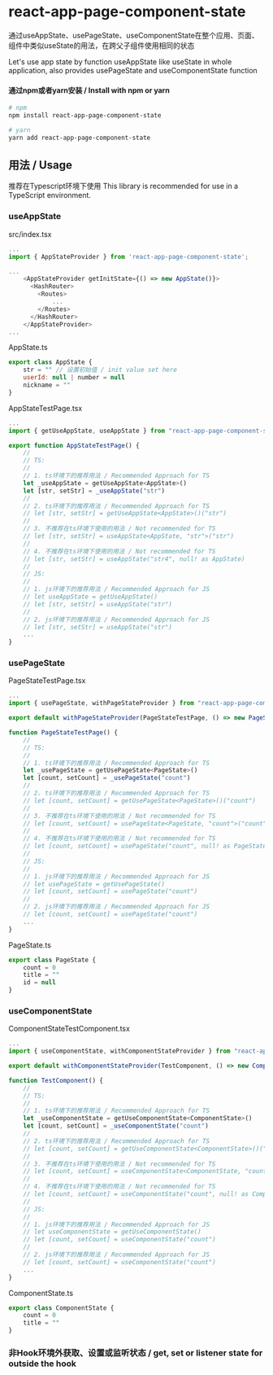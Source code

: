 react-app-page-component-state
===========
通过useAppState、usePageState、useComponentState在整个应用、页面、组件中类似useState的用法，在跨父子组件使用相同的状态 

Let's use app state by function useAppState like useState in whole application, also provides usePageState and useComponentState function

#### 通过npm或者yarn安装 / Install with npm or yarn
```bash
# npm
npm install react-app-page-component-state

# yarn
yarn add react-app-page-component-state
```

## 用法 / Usage
推荐在Typescript环境下使用
This library is recommended for use in a TypeScript environment.
### useAppState
src/index.tsx
```js
...
import { AppStateProvider } from 'react-app-page-component-state';

...
    <AppStateProvider getInitState={() => new AppState()}>
      <HashRouter>
        <Routes>
            ...
        </Routes>
      </HashRouter>
    </AppStateProvider>
...
```

AppState.ts
```js
export class AppState {
    str = "" // 设置初始值 / init value set here
    userId: null | number = null
    nickname = ""
}
```

AppStateTestPage.tsx
```js
...
import { getUseAppState, useAppState } from "react-app-page-component-state"

export function AppStateTestPage() {
    //
    // TS:
    //
    // 1. ts环境下的推荐用法 / Recommended Approach for TS
    let _useAppState = getUseAppState<AppState>()
    let [str, setStr] = _useAppState("str")
    //
    // 2. ts环境下的推荐用法 / Recommended Approach for TS
    // let [str, setStr] = getUseAppState<AppState>()("str")
    //
    // 3. 不推荐在ts环境下使用的用法 / Not recommended for TS
    // let [str, setStr] = useAppState<AppState, "str">("str")
    //
    // 4. 不推荐在ts环境下使用的用法 / Not recommended for TS
    // let [str, setStr] = useAppState("str4", null! as AppState)
    //
    // JS:
    //
    // 1. js环境下的推荐用法 / Recommended Approach for JS
    // let useAppState = getUseAppState()
    // let [str, setStr] = useAppState("str")
    //
    // 2. js环境下的推荐用法 / Recommended Approach for JS
    // let [str, setStr] = useAppState("str")
    ...
}
```


### usePageState
PageStateTestPage.tsx
```js
...
import { usePageState, withPageStateProvider } from "react-app-page-component-state"

export default withPageStateProvider(PageStateTestPage, () => new PageState())

function PageStateTestPage() {
    //
    // TS:
    //
    // 1. ts环境下的推荐用法 / Recommended Approach for TS
    let _usePageState = getUsePageState<PageState>()
    let [count, setCount] = _usePageState("count")
    //
    // 2. ts环境下的推荐用法 / Recommended Approach for TS
    // let [count, setCount] = getUsePageState<PageState>()("count")
    //
    // 3. 不推荐在ts环境下使用的用法 / Not recommended for TS
    // let [count, setCount] = usePageState<PageState, "count">("count")
    //
    // 4. 不推荐在ts环境下使用的用法 / Not recommended for TS
    // let [count, setCount] = usePageState("count", null! as PageState)
    //
    // JS:
    //
    // 1. js环境下的推荐用法 / Recommended Approach for JS
    // let usePageState = getUsePageState()
    // let [count, setCount] = usePageState("count")
    //
    // 2. js环境下的推荐用法 / Recommended Approach for JS
    // let [count, setCount] = usePageState("count")
    ...
}
```

PageState.ts
```js
export class PageState {
    count = 0
    title = ""
    id = null
}
```


### useComponentState
ComponentStateTestComponent.tsx
```js
...
import { useComponentState, withComponentStateProvider } from "react-app-page-component-state"

export default withComponentStateProvider(TestComponent, () => new ComponentState())

function TestComponent() {
    //
    // TS:
    //
    // 1. ts环境下的推荐用法 / Recommended Approach for TS
    let _useComponentState = getUseComponentState<ComponentState>()
    let [count, setCount] = _useComponentState("count")
    //
    // 2. ts环境下的推荐用法 / Recommended Approach for TS
    // let [count, setCount] = getUseComponentState<ComponentState>()("count")
    //
    // 3. 不推荐在ts环境下使用的用法 / Not recommended for TS
    // let [count, setCount] = useComponentState<ComponentState, "count">("count")
    //
    // 4. 不推荐在ts环境下使用的用法 / Not recommended for TS
    // let [count, setCount] = useComponentState("count", null! as ComponentState)
    //
    // JS:
    //
    // 1. js环境下的推荐用法 / Recommended Approach for JS
    // let useComponentState = getUseComponentState()
    // let [count, setCount] = useComponentState("count")
    //
    // 2. js环境下的推荐用法 / Recommended Approach for JS
    // let [count, setCount] = useComponentState("count")
    ...
}
```

ComponentState.ts
```js
export class ComponentState {
    count = 0
    title = ""
}
```



### 非Hook环境外获取、设置或监听状态 / get, set or listener state for outside the hook
```js
```
